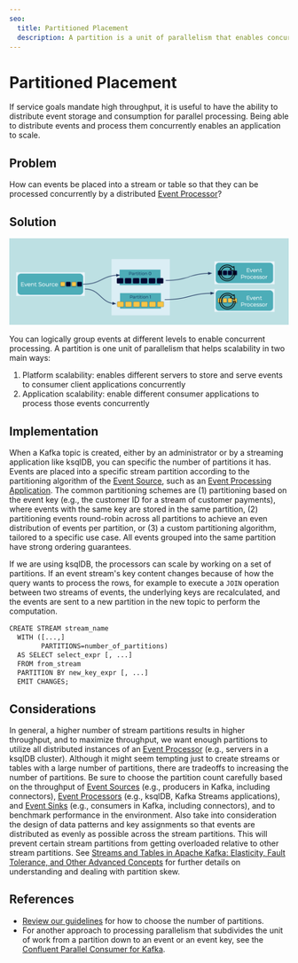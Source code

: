 ```yaml
---
seo:
  title: Partitioned Placement
  description: A partition is a unit of parallelism that enables concurrent processing, and events can be written to different partitions to evenly distribute load.
---
```


# Partitioned Placement
If service goals mandate high throughput, it is useful to have the ability to distribute event storage and consumption for parallel processing.
Being able to distribute events and process them concurrently enables an application to scale.

## Problem
How can events be placed into a stream or table so that they can be processed concurrently by a distributed [Event Processor](../event-processing/event-processor.md)?

## Solution
![partitioned-placement](../img/partitioned-placement.png)

You can logically group events at different levels to enable concurrent processing.
A partition is one unit of parallelism that helps scalability in two main ways:

1. Platform scalability: enables different servers to store and serve events to consumer client applications concurrently
2. Application scalability: enable different consumer applications to process those events concurrently

## Implementation
When a Kafka topic is created, either by an administrator or by a streaming application like ksqlDB, you can specific the number of partitions it has.
Events are placed into a specific stream partition according to the partitioning algorithm of the [Event Source](../event-source/event-source.md), such as an [Event Processing Application](../event-processing/event-processing-application.md). The common partitioning schemes are (1) partitioning based on the event key (e.g., the customer ID for a stream of customer payments), where events with the same key are stored in the same partition, (2) partitioning events round-robin across all partitions to achieve an even distribution of events per partition, or (3) a custom partitioning algorithm, tailored to a specific use case.
All events grouped into the same partition have strong ordering guarantees.

If we are using ksqlDB, the processors can scale by working on a set of partitions.
If an event stream's key content changes because of how the query wants to process the rows, for example to execute a `JOIN` operation between two streams of events, the underlying keys are recalculated, and the events are sent to a new partition in the new topic to perform the computation.

```
CREATE STREAM stream_name
  WITH ([...,]
        PARTITIONS=number_of_partitions)
  AS SELECT select_expr [, ...]
  FROM from_stream
  PARTITION BY new_key_expr [, ...]
  EMIT CHANGES;
```

## Considerations
In general, a higher number of stream partitions results in higher throughput, and to maximize throughput, we want enough partitions to utilize all distributed instances of an [Event Processor](../event-processing/event-processor.md) (e.g., servers in a ksqlDB cluster).
Although it might seem tempting just to create streams or tables with a large number of partitions, there are tradeoffs to increasing the number of partitions.
Be sure to choose the partition count carefully based on the throughput of [Event Sources](../event-source/event-source.md) (e.g., producers in Kafka, including connectors), [Event Processors](../event-processing/event-processor.md) (e.g., ksqlDB, Kafka Streams applications), and [Event Sinks](../event-sink/event-sink.md) (e.g., consumers in Kafka, including connectors), and to benchmark performance in the environment.
Also take into consideration the design of data patterns and key assignments so that events are distributed as evenly as possible across the stream partitions.
This will prevent certain stream partitions from getting overloaded relative to other stream partitions. See [Streams and Tables in Apache Kafka: Elasticity, Fault Tolerance, and Other Advanced Concepts](https://www.confluent.io/blog/kafka-streams-tables-part-4-elasticity-fault-tolerance-advanced-concepts/) for further details on understanding and dealing with partition skew.

## References
* [Review our guidelines](https://www.confluent.io/blog/how-choose-number-topics-partitions-kafka-cluster) for how to choose the number of partitions.
* For another approach to processing parallelism that subdivides the unit of work from a partition down to an event or an event key, see the [Confluent Parallel Consumer for Kafka](https://github.com/confluentinc/parallel-consumer).
